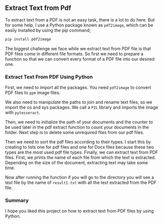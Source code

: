 ## Extract Text from Pdf

To extract text from a PDF is not an easy task, there is a lot to do here. But for some help, I use a Python package known as `pdf2image`, which can be easily installed by using the pip command;

```py
pip install pdf2image
```

The biggest challenge we face while we extract text from PDF file is that PDF files come in different file formats. So first we need to prepare a function so that we can convert every format of a PDF file into our desired one.

### Extract Text From PDF Using Python

First, we need to import all the packages. You need `pdf2image` to convert PDF files to `ppm` image files.

We also need to manipulate the paths to join and rename text files, so we import the os and sys packages. We call a `PIL` library and imports the image with `pytesseract`.

Then, we need to initialize the path of your documents and the counter to be used later in the pdf extract function to count your documents in the folder. Next step is to delete some unrequired files from our pdf files.

Then we need to sort the pdf files according to their types. I start this by creating to lists one for pdf files and one for Docx files because these two types are the most used pdf file types. Finally, we can extract text from PDF files. First, we prints the name of each file from which the text is extracted. Depending on the size of the document, extracting text may take some time.

Now after running the function if you will go to the directory you will see a text file by the name of `result1.txt` with all the text extracted from the PDF file.

### Summary

I hope you liked this project on how to extract text from PDF files by using Python.